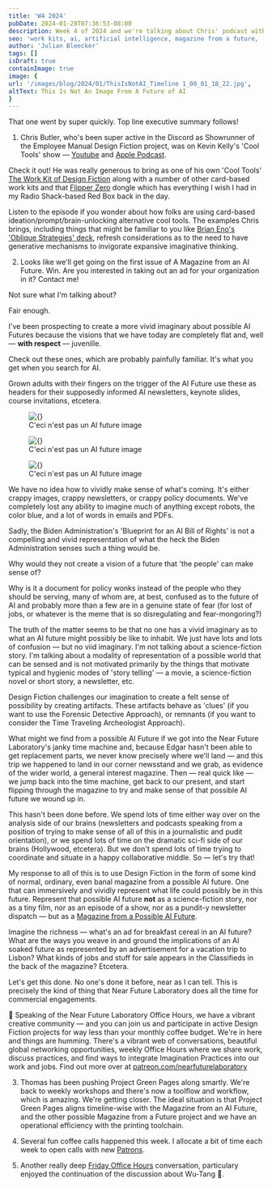 ```yaml
---
title: 'W4 2024'
pubDate: 2024-01-28T07:36:53-08:00
description: Week 4 of 2024 and we're talking about Chris' podcast with Kevn Kelly, Magazines for Possible AI Futures, And Ridiculous Imaginaries of Absurd AI Futures
seo: 'work kits, ai, artificial intelligence, magazine from a future, '
author: 'Julian Bleecker'
tags: []
isDraft: true
containImage: true
image: {
url: '/images/blog/2024/01/ThisIsNotAI_Timeline 1_00_01_18_22.jpg',
altText: This Is Not An Image From A Future of AI
}
---
```


That one went by super quickly. Top line executive summary follows!

1. Chris Butler, who's been super active in the Discord as Showrunner of the Employee Manual Design Fiction project, was on Kevin Kelly's 'Cool Tools' show — [Youtube](https://www.youtube.com/watch?v=gUJ8iTVRcRQ&ab_channel=CoolTools) and [Apple Podcast](https://podcasts.apple.com/us/podcast/398-chris-butler/id605920446?i=1000643104019). 

Check it out! He was really generous to bring as one of his own 'Cool Tools' [The Work Kit of Design Fiction](https://shop.nearfuturelaboratory.com) along with a number of other card-based work kits and that [Flipper Zero](https://flipperzero.one/) dongle which has everything I wish I had in my Radio Shack-based Red Box back in the day.

Listen to the episode if you wonder about how folks are using card-based ideation/prompt/brain-unlocking alternative cool tools. The examples Chris brings, including things that might be familiar to you like [Brian Eno's 'Oblique Strategies' deck](https://www.enoshop.co.uk/product/oblique-strategies.html), refresh considerations as to the need to have generative mechanisms to invigorate expansive imaginative thinking.

2. Looks like we'll get going on the first issue of A Magazine from an AI Future. Win. Are you interested in taking out an ad for your organization in it? Contact me!

Not sure what I'm talking about? 

Fair enough.

I've been prospecting to create a more vivid imaginary about possible AI Futures because the visions that we have today are completely flat and, well — __with respect__ — juvenille. 

Check out these ones, which are probably painfully familiar. It's what you get when you search for AI.

Grown adults with their fingers on the trigger of the AI Future use these as headers for their supposedly informed AI newsletters, keynote slides, course invitations, etcetera. 

<figure>
<img src='/images/blog/2024/01/ThisIsNotAI_Timeline 1_00_00_52_12.jpg' alt={} />
<figcaption>C'eci n'est pas un AI future image</figcaption>
</figure>

<figure>
<img src='/images/blog/2024/01/ThisIsNotAI_Timeline 1_00_01_04_16.jpg' alt={} />
<figcaption>C'eci n'est pas un AI future image</figcaption>
</figure>

<figure>
<img src='/images/blog/2024/01/ThisIsNotAI_Timeline 1_00_01_05_11.jpg' alt={} />
<figcaption>C'eci n'est pas un AI future image</figcaption>
</figure>

We have no idea how to vividly make sense of what's coming. It's either crappy images, crappy newsletters, or crappy policy documents. We've completely lost any ability to imagine much of anything except robots, the color blue, and a lot of words in emails and PDFs. 

Sadly, the Biden Administration's 'Blueprint for an AI Bill of Rights' is not a compelling and vivid representation of what the heck the Biden Administration senses such a thing would be. 

Why would they not create a vision of a future that 'the people' can make sense of? 

Why is it a document for policy wonks instead of the people who they should be serving, many of whom are, at best, confused as to the future of AI and probably more than a few are in a genuine state of fear (for lost of jobs, or whatever is the meme that is so disregulating and fear-mongoring?)

The truth of the matter seems to be that no one has a vivid imaginary as to what an AI future might possibly be like to inhabit. We just have lots and lots of confusion — but no viid imaginary. I'm not talking about a science-fiction story. I'm talking about a modality of representation of a possible world that can be sensed and is not motivated primarily by the things that motivate typical and hygienic modes of 'story telling' — a movie, a science-fiction novel or short story, a newsletter, etc. 

Design Fiction challenges our imagination to create a felt sense of possibility by creating artifacts. These artifacts behave as 'clues' (if you want to use the Forensic Detective Approach), or remnants (if you want to consider the Time Traveling Archeologist Approach).

What might we find from a possible AI Future if we got into the Near Future Laboratory's janky time machine and, because Edgar hasn't been able to get replacement parts, we never know precisely where we'll land — and this trip we happened to land in our corner newsstand and we grab, as evidence of the wider world, a general interest magazine. Then — real quick like — we jump back into the time machine, get back to our present, and start flipping through the magazine to try and make sense of that possible AI future we wound up in.

This hasn't been done before. We spend lots of time either way over on the analysis side of our brains (newsletters and podcasts speaking from a position of trying to make sense of all of this in a journalistic and pudit orientation), or we spend lots of time on the dramatic sci-fi side of our brains (Hollywood, etcetera). But we don't spend lots of time trying to coordinate and situate in a happy collaborative middle. So — let's try that!

My response to all of this is to use Design Fiction in the form of some kind of normal, ordinary, even banal magazine from a possible AI future. One that can immersively and vividly represent what life could possibly be in this future. Represent that possible AI future __not__ as a science-fiction story, nor as a tiny film, nor as an episode of a show, nor as a pundit-y newsletter dispatch — but as a [Magazine from a Possible AI Future](https://docs.google.com/document/d/14iQ2oFXifVSQ-ZDIVhPXnRpFyi-DGPb7dOBb3EOK5Pc/edit).

Imagine the richness — what's an ad for breakfast cereal in an AI future? What are the ways you weave in and ground the implications of an AI soaked future as represented by an advertisement for a vacation trip to Lisbon? What kinds of jobs and stuff for sale appears in the Classifieds in the back of the magazine? Etcetera.

Let's get this done. No one's done it before, near as I can tell. This is precisely the kind of thing that Near Future Laboratory does all the time for commercial engagements.

<div class="ad">🍇 Speaking of the Near Future Laboratory Office Hours, we have a vibrant creative community — and you can join us and participate in active Design Fiction projects for way less than your monthly coffee budget. We're in here and things are humming. There's a vibrant web of conversations, beautiful global networking opportunities, weekly Office Hours where we share work, discuss practices, and find ways to integrate Imagination Practices into our work and jobs. Find out more over at <a href="https://patreon.com/nearfuturelaboratory">patreon.com/nearfuturelaboratory</a></div>

3. Thomas has been pushing Project Green Pages along smartly. We're back to weekly workshops and there's now a toolflow and workflow, which is amazing. We're getting closer. The ideal situation is that Project Green Pages aligns timeline-wise with the Magazine from an AI Future, and the other possible Magazine from a Future project and we have an operational efficiency with the printing toolchain.

4. Several fun coffee calls happened this week. I allocate a bit of time each week to open calls with new [Patrons](https://patreon.com/nearfuturelaboratory).

5. Another really deep [Friday Office Hours](https://www.youtube.com/playlist?list=PLLeCmAPS7v1ll9SxykBfosFGju_IihvEU) conversation, particulary enjoyed the continuation of the discussion about Wu-Tang 🦇.